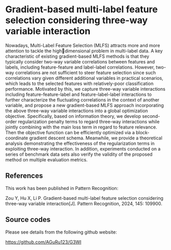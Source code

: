 # Gradient-based multi-label feature selection considering three-way variable interaction
<P>
  Nowadays, Multi-Label Feature Selection (MLFS) attracts more and more attention to tackle the highdimensional problem in multi-label data. A key characteristic of existing gradient-based MLFS methods is that they typically consider two-way variable correlations between features and labels, including feature-feature and label-label correlations. However, two-way correlations are not sufficient to steer feature selection since such correlations vary given different additional variables in practical scenarios, which leads to the selected features with relatively-poor classification performance. Motivated by this, we capture three-way variable interactions including feature-feature-label and feature-label-label interactions to further characterize the fluctuating correlations in the context of another variable, and propose a new gradient-based MLFS approach incorporating the above three-way variable interactions into a global optimization objective. Specifically, based on information theory, we develop second-order regularization penalty terms to regard three-way interactions while jointly combining with the main loss term in regard to feature relevance. Then the objective function can be efficiently optimized via a block-coordinate gradient descent schema. Meanwhile, we provide a theoretical analysis demonstrating the effectiveness of the regularization terms in exploiting three-way interaction. In addition, experiments conducted on a series of benchmark data sets also verify the validity of the proposed method on multiple evaluation metrics.
</P>

<H2>References</H2>
This work has been published in Pattern Recognition:
<P>
  Zou Y, Hu X, Li P. Gradient-based multi-label feature selection considering three-way variable interaction[J]. Pattern Recognition, 2024, 145: 109900.
</P>

<H2>Source codes</H2>
Please see details from the following github website:

https://github.com/AGuRu123/G3WI
